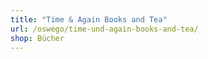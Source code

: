 ```yaml
---
title: "Time & Again Books and Tea"
url: /oswego/time-und-again-books-and-tea/
shop: Bücher
---
```

